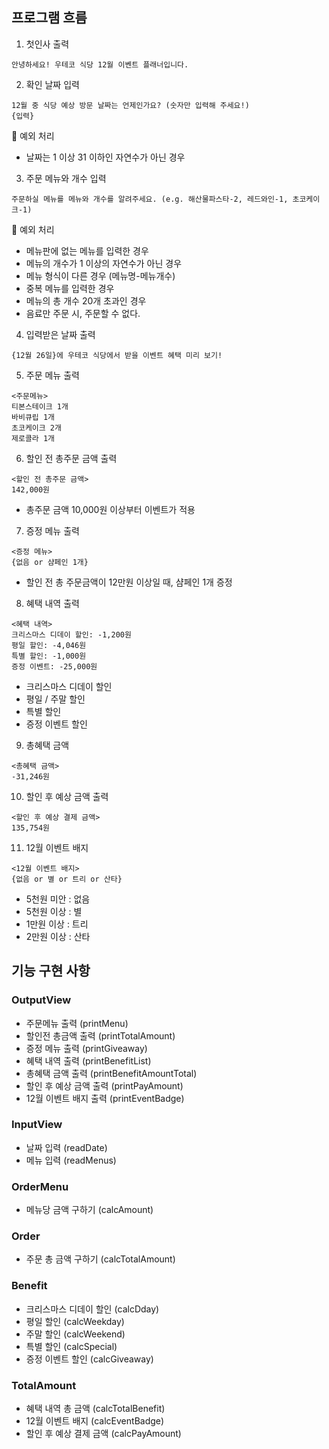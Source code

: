 ## 프로그램 흐름

1. 첫인사 출력

```
안녕하세요! 우테코 식당 12월 이벤트 플래너입니다.
```

2. 확인 날짜 입력

```
12월 중 식당 예상 방문 날짜는 언제인가요? (숫자만 입력해 주세요!)
{입력}
```

📣 예외 처리

- 날짜는 1 이상 31 이하인 자연수가 아닌 경우

3. 주문 메뉴와 개수 입력

```
주문하실 메뉴를 메뉴와 개수를 알려주세요. (e.g. 해산물파스타-2, 레드와인-1, 초코케이크-1)
```

📣 예외 처리

- 메뉴판에 없는 메뉴를 입력한 경우
- 메뉴의 개수가 1 이상의 자연수가 아닌 경우
- 메뉴 형식이 다른 경우 (메뉴명-메뉴개수)
- 중복 메뉴를 입력한 경우
- 메뉴의 총 개수 20개 초과인 경우
- 음료만 주문 시, 주문할 수 없다.

4. 입력받은 날짜 출력

```
{12월 26일}에 우테코 식당에서 받을 이벤트 혜택 미리 보기!
```

5. 주문 메뉴 출력

```
<주문메뉴>
티본스테이크 1개
바비큐립 1개
초코케이크 2개
제로콜라 1개
```

6. 할인 전 총주문 금액 출력

```
<할인 전 총주문 금액>
142,000원
```

- 총주문 금액 10,000원 이상부터 이벤트가 적용

7. 증정 메뉴 출력

```
<증정 메뉴>
{없음 or 샴페인 1개}
```

- 할인 전 총 주문금액이 12만원 이상일 때, 샴페인 1개 증정

8. 혜택 내역 출력

```
<혜택 내역>
크리스마스 디데이 할인: -1,200원
평일 할인: -4,046원
특별 할인: -1,000원
증정 이벤트: -25,000원
```

- 크리스마스 디데이 할인
- 평일 / 주말 할인
- 특별 할인
- 증정 이벤트 할인

9. 총혜택 금액

```
<총혜택 금액>
-31,246원
```

10. 할인 후 예상 금액 출력

```
<할인 후 예상 결제 금액>
135,754원
```

11. 12월 이벤트 배지

```
<12월 이벤트 배지>
{없음 or 별 or 트리 or 산타}
```

- 5천원 미안 : 없음
- 5천원 이상 : 별
- 1만원 이상 : 트리
- 2만원 이상 : 산타

## 기능 구현 사항

### OutputView

- 주문메뉴 출력 (printMenu)
- 할인전 총금액 출력 (printTotalAmount)
- 증정 메뉴 출력 (printGiveaway)
- 혜택 내역 출력 (printBenefitList)
- 총혜택 금액 출력 (printBenefitAmountTotal)
- 할인 후 예상 금액 출력 (printPayAmount)
- 12월 이벤트 배지 출력 (printEventBadge)

### InputView

- 날짜 입력 (readDate)
- 메뉴 입력 (readMenus)

### OrderMenu

- 메뉴당 금액 구하기 (calcAmount)

### Order

- 주문 총 금액 구하기 (calcTotalAmount)

### Benefit

- 크리스마스 디데이 할인 (calcDday)
- 평일 할인 (calcWeekday)
- 주말 할인 (calcWeekend)
- 특별 할인 (calcSpecial)
- 증정 이벤트 할인 (calcGiveaway)

### TotalAmount

- 혜택 내역 총 금액 (calcTotalBenefit)
- 12월 이벤트 배지 (calcEventBadge)
- 할인 후 예상 결제 금액 (calcPayAmount)
